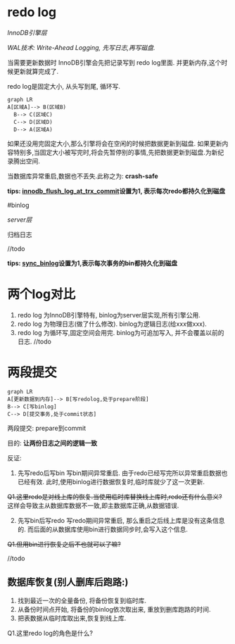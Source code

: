 



# redo log

*InnoDB引擎层*

*WAL技术: Write-Ahead Logging, 先写日志,再写磁盘.*

当需要更新数据时 InnoDB引擎会先把记录写到 redo log里面. 并更新内存,这个时候更新就算完成了.

redo log是固定大小, 从头写到尾, 循环写. 

```mermaid
graph LR
A[区域A]--> B(区域B)
  B--> C(区域C)
  C--> D(区域D)
  D--> A(区域A)
```

如果还没用完固定大小,那么引擎将会在空闲的时候把数据更新到磁盘.
如果更新内容特别多,当固定大小被写完时,将会先暂停别的事情,先把数据更新到磁盘.为新纪录腾出空间.

当数据库异常重启,数据也不丢失.此称之为: **crash-safe**

**tips: <u>innodb_flush_log_at_trx_commit</u>设置为1, 表示每次redo都持久化到磁盘**

#binlog

*server层*

归档日志

//todo

**tips: <u>sync_binlog</u>设置为1,表示每次事务的bin都持久化到磁盘**

# 两个log对比

1. redo log 为InnoDB引擎特有, binlog为server层实现,所有引擎公用.
2. redo log 为物理日志(做了什么修改). binlog为逻辑日志(给xxx做xxx).
3. redo log 为循环写,固定空间会用完. binlog为可追加写入, 并不会覆盖以前的日志. 
//todo

# 两段提交

```mermaid
graph LR
A[更新数据到内存]--> B[写redolog,处于prepare阶段]
B--> C[写binlog]
C--> D[提交事务,处于commit状态]
```

两段提交: prepare到commit

目的: **让两份日志之间的逻辑一致**

反证: 
1. 先写redo后写bin 
  写bin期间异常重启. 由于redo已经写完所以异常重启数据也已经有效.
  此时,使用binlog进行数据恢复时,临时库就少了这一次更新. 

~~Q1.这里redo是对线上库的恢复.当使用临时库替换线上库时,redo还有什么意义?~~
这样会导致主从数据库数据不一致,即主数据库正确,从数据错误. 

2. 先写bin后写redo
  写redo期间异常重启, 那么重启之后线上库是没有这条信息的.
  而后面的从数据库使用bin进行数据同步时,会写入这个信息.
  
  ~~Q1.但用bin进行恢复之后不也就可以了嘛?~~

//todo


## 数据库恢复(别人删库后跑路:)

1. 找到最近一次的全量备份, 将备份恢复到临时库.
2. 从备份时间点开始, 将备份的binlog依次取出来, 重放到删库跑路的时间.
3. 把表数据从临时库取出来,恢复到线上库. 

Q1.这里redo log的角色是什么?









